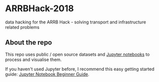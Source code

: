 # ARRBHack-2018
data hacking for the ARRB Hack - solving transport and infrastructure related problems

## About the repo
This repo uses public / open source datasets and [Jupyter notebooks](http://jupyter.org/) to process and visualise them.

If you haven't used Jupyter before, I recommend this easy getting started guide: [Jupyter Notebook Beginner Guide](https://jupyter-notebook-beginner-guide.readthedocs.io/).
